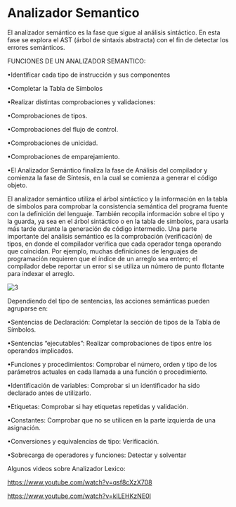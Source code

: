 # Analizador Semantico

El analizador semántico es la fase que sigue al análisis sintáctico. En esta fase se explora el AST (árbol de sintaxis abstracta) con el fin de detectar los errores semánticos.

FUNCIONES DE UN ANALIZADOR SEMANTICO:

•Identificar cada tipo de instrucción y sus componentes

•Completar la Tabla de Símbolos

•Realizar distintas comprobaciones y validaciones:

•Comprobaciones de tipos.

•Comprobaciones del flujo de control.

•Comprobaciones de unicidad.

•Comprobaciones de emparejamiento.

•El  Analizador  Semántico  finaliza  la  fase  de  Análisis  del  compilador  y  comienza  la  fase  de Síntesis, en la cual se comienza a generar el código objeto.

El analizador semántico utiliza el árbol sintáctico y la información en la tabla de símbolos para comprobar la consistencia semántica del programa fuente con la definición del lenguaje. También recopila información sobre el tipo y la guarda, ya sea en el árbol sintáctico o en la tabla de símbolos, para usarla más tarde durante la generación de código intermedio. Una parte importante del análisis semántico es la comprobación (verificación) de tipos, en donde el compilador verifica que cada operador tenga operando que coincidan. Por ejemplo, muchas definiciones de lenguajes de programación requieren que el índice de un arreglo sea entero; el compilador debe reportar un error si se utiliza un número de punto flotante para indexar el arreglo.

![3](https://user-images.githubusercontent.com/67478066/141702113-a107ef00-7160-45b4-9481-84b32e72f781.JPG)

Dependiendo  del  tipo  de  sentencias,  las  acciones semánticas pueden agruparse en:

•Sentencias  de  Declaración: Completar  la  sección  de  tipos  de  la  Tabla  de
Símbolos.

•Sentencias  “ejecutables”: Realizar comprobaciones de tipos entre los operandos
implicados.

•Funciones  y  procedimientos: Comprobar  el  número,  orden  y  tipo  de  los
parámetros actuales en cada llamada a una función o procedimiento.

•Identificación de variables: Comprobar  si  un  identificador  ha  sido  declarado
antes de utilizarlo.

•Etiquetas: Comprobar  si  hay  etiquetas  repetidas  y validación.

•Constantes: Comprobar que no se utilicen en la parte izquierda de una asignación.

•Conversiones y equivalencias de tipo: Verificación.

•Sobrecarga  de  operadores  y  funciones: Detectar y solventar

Algunos videos sobre Analizador Lexico: 

https://www.youtube.com/watch?v=qsf8cXzX708

https://www.youtube.com/watch?v=kILEHKzNE0I
